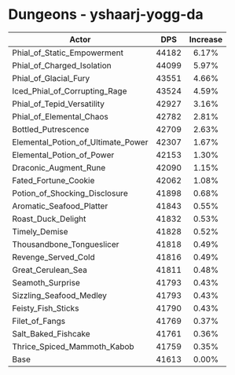 # Dungeons - yshaarj-yogg-da
| Actor | DPS | Increase |
|---|:---:|:---:|
|Phial_of_Static_Empowerment|44182|6.17%|
|Phial_of_Charged_Isolation|44099|5.97%|
|Phial_of_Glacial_Fury|43551|4.66%|
|Iced_Phial_of_Corrupting_Rage|43524|4.59%|
|Phial_of_Tepid_Versatility|42927|3.16%|
|Phial_of_Elemental_Chaos|42782|2.81%|
|Bottled_Putrescence|42709|2.63%|
|Elemental_Potion_of_Ultimate_Power|42307|1.67%|
|Elemental_Potion_of_Power|42153|1.30%|
|Draconic_Augment_Rune|42090|1.15%|
|Fated_Fortune_Cookie|42062|1.08%|
|Potion_of_Shocking_Disclosure|41898|0.68%|
|Aromatic_Seafood_Platter|41843|0.55%|
|Roast_Duck_Delight|41832|0.53%|
|Timely_Demise|41828|0.52%|
|Thousandbone_Tongueslicer|41818|0.49%|
|Revenge_Served_Cold|41816|0.49%|
|Great_Cerulean_Sea|41811|0.48%|
|Seamoth_Surprise|41793|0.43%|
|Sizzling_Seafood_Medley|41793|0.43%|
|Feisty_Fish_Sticks|41790|0.43%|
|Filet_of_Fangs|41769|0.37%|
|Salt_Baked_Fishcake|41761|0.36%|
|Thrice_Spiced_Mammoth_Kabob|41759|0.35%|
|Base|41613|0.00%|
